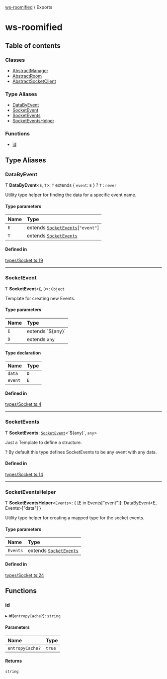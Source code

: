 [ws-roomified](README.md) / Exports

# ws-roomified

## Table of contents

### Classes

- [AbstractManager](classes/AbstractManager.md)
- [AbstractRoom](classes/AbstractRoom.md)
- [AbstractSocketClient](classes/AbstractSocketClient.md)

### Type Aliases

- [DataByEvent](modules.md#databyevent)
- [SocketEvent](modules.md#socketevent)
- [SocketEvents](modules.md#socketevents)
- [SocketEventsHelper](modules.md#socketeventshelper)

### Functions

- [id](modules.md#id)

## Type Aliases

### DataByEvent

Ƭ **DataByEvent**<`E`, `T`\>: `T` extends { `event`: `E`  } ? `T` : `never`

Utility type helper for finding the data for a specific event name.

#### Type parameters

| Name | Type |
| :------ | :------ |
| `E` | extends [`SocketEvents`](modules.md#socketevents)[``"event"``] |
| `T` | extends [`SocketEvents`](modules.md#socketevents) |

#### Defined in

[types/Socket.ts:19](https://github.com/chrisitopherus/ws-roomified/blob/1c2069e/src/types/Socket.ts#L19)

___

### SocketEvent

Ƭ **SocketEvent**<`E`, `D`\>: `Object`

Template for creating new Events.

#### Type parameters

| Name | Type |
| :------ | :------ |
| `E` | extends \`${any}\` |
| `D` | extends `any` |

#### Type declaration

| Name | Type |
| :------ | :------ |
| `data` | `D` |
| `event` | `E` |

#### Defined in

[types/Socket.ts:4](https://github.com/chrisitopherus/ws-roomified/blob/1c2069e/src/types/Socket.ts#L4)

___

### SocketEvents

Ƭ **SocketEvents**: [`SocketEvent`](modules.md#socketevent)<\`${any}\`, `any`\>

Just a Template to define a structure.

? By default this type defines SocketEvents to be any event with any data.

#### Defined in

[types/Socket.ts:14](https://github.com/chrisitopherus/ws-roomified/blob/1c2069e/src/types/Socket.ts#L14)

___

### SocketEventsHelper

Ƭ **SocketEventsHelper**<`Events`\>: { [E in Events["event"]]: DataByEvent<E, Events\>["data"] }

Utility type helper for creating a mapped type for the socket events.

#### Type parameters

| Name | Type |
| :------ | :------ |
| `Events` | extends [`SocketEvents`](modules.md#socketevents) |

#### Defined in

[types/Socket.ts:24](https://github.com/chrisitopherus/ws-roomified/blob/1c2069e/src/types/Socket.ts#L24)

## Functions

### id

▸ **id**(`entropyCache?`): `string`

#### Parameters

| Name | Type |
| :------ | :------ |
| `entropyCache?` | ``true`` |

#### Returns

`string`

